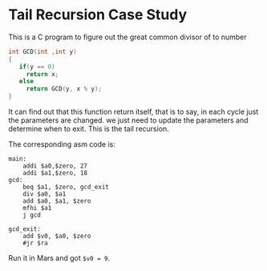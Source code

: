 # Tail Recursion Case Study

This is a C program to figure out the great common divisor of to number

```C
int GCD(int ,int y)
{   
   if(y == 0) 
     return x;
   else
     return GCD(y, x % y);
}
```

It can find out that this function return itself, that is to say, in each cycle just the parameters are changed. we just need to update the parameters and determine when to exit. This is the tail recursion.

The corresponding asm code is:

```mipsasm
main:
	addi $a0,$zero, 27
	addi $a1,$zero, 18
gcd:
	beq $a1, $zero, gcd_exit
	div $a0, $a1
	add $a0, $a1, $zero
	mfhi $a1
	j gcd
	
gcd_exit:
	add $v0, $a0, $zero
	#jr $ra
```

Run it in Mars and got `$v0 = 9`.